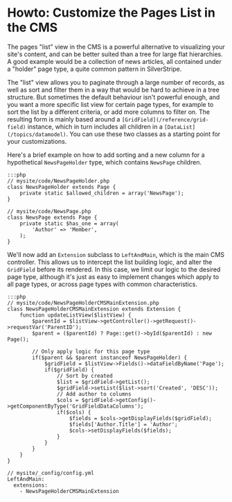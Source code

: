 # Howto: Customize the Pages List in the CMS

The pages "list" view in the CMS is a powerful alternative to visualizing
your site's content, and can be better suited than a tree for large flat
hierarchies. A good example would be a collection of news articles,
all contained under a "holder" page type, a quite common pattern in SilverStripe.

The "list" view allows you to paginate through a large number of records,
as well as sort and filter them in a way that would be hard to achieve in a tree structure.
But sometimes the default behaviour isn't powerful enough, and you want a more
specific list view for certain page types, for example to sort the list by
a different criteria, or add more columns to filter on. The resulting
form is mainly based around a `[GridField](/reference/grid-field)` instance,
which in turn includes all children in a `[DataList](/topics/datamodel)`.
You can use these two classes as a starting point for your customizations.

Here's a brief example on how to add sorting and a new column for a
hypothetical `NewsPageHolder` type, which contains `NewsPage` children.

	:::php
	// mysite/code/NewsPageHolder.php
	class NewsPageHolder extends Page {
		private static $allowed_children = array('NewsPage');
	}

	// mysite/code/NewsPage.php
	class NewsPage extends Page {
		private static $has_one = array(
			'Author' => 'Member',
		);
	}

We'll now add an `Extension` subclass to `LeftAndMain`, which is the main CMS controller.
This allows us to intercept the list building logic, and alter the `GridField`
before its rendered. In this case, we limit our logic to the desired page type,
although it's just as easy to implement changes which apply to all page types,
or across page types with common characteristics.

	:::php
	// mysite/code/NewsPageHolderCMSMainExtension.php
	class NewsPageHolderCMSMainExtension extends Extension {
		function updateListView($listView) {
			$parentId = $listView->getController()->getRequest()->requestVar('ParentID');
			$parent = ($parentId) ? Page::get()->byId($parentId) : new Page();

			// Only apply logic for this page type
			if($parent && $parent instanceof NewsPageHolder) {
				$gridField = $listView->Fields()->dataFieldByName('Page');
				if($gridField) {
					// Sort by created
					$list = $gridField->getList();
					$gridField->setList($list->sort('Created', 'DESC'));
					// Add author to columns
					$cols = $gridField->getConfig()->getComponentByType('GridFieldDataColumns');
					if($cols) {
						$fields = $cols->getDisplayFields($gridField);
						$fields['Author.Title'] = 'Author';
						$cols->setDisplayFields($fields);
					}
				}
			}
		}
	}

	// mysite/_config/config.yml
	LeftAndMain:
	  extensions:
	    - NewsPageHolderCMSMainExtension